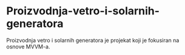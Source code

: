 # Proizvodnja-vetro-i-solarnih-generatora
Proizvodnja vetro i solarnih generatora je projekat koji je fokusiran na osnove MVVM-a.
